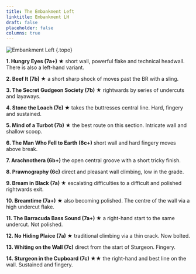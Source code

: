 ```yaml
---
title: The Embankment Left
linktitle: Embankment LH
draft: false
placeholder: false
columns: true
---
```


![Embankment Left](/img/peak/cheedale/Embankment-LH.jpg)
{.topo}

**1\. Hungry Eyes (7a+) ★** short wall, powerful flake and technical headwall. There is also a left-hand variant.

**2\. Beef It (7b) ★** a short sharp shock of moves past the BR with a sling.

**3\. The Secret Gudgeon Society (7b) ★** rightwards by series of undercuts and layaways.

**4\. Stone the Loach (7c) ★** takes the buttresses central line. Hard, fingery and sustained.

**5\. Mind of a Turbot (7b) ★** the best route on this section. Intricate wall and shallow scoop.

**6\. The Man Who Fell to Earth (6c+)** short wall and hard fingery moves above break.

**7\. Arachnothera (6b+)** the open central groove with a short tricky finish.

**8\. Prawnography (6c)** direct and pleasant wall climbing, low in the grade.

**9\. Bream in Black (7a) ★** escalating difficulties to a difficult and polished rightwards exit.

**10\. Breamtime (7a+)** ★ also becoming polished. The centre of the wall via a high undercut flake.

**11\. The Barracuda Bass Sound (7a+) ★** a right-hand start to the same undercut. Not polished.

**12\. No Hiding Plaice (7a) ★** traditional climbing via a thin crack. Now bolted.

**13\. Whiting on the Wall (7c)** direct from the start of Sturgeon. Fingery.

**14\. Sturgeon in the Cupboard (7c) ★★** the right-hand and best line on the wall. Sustained and fingery.

